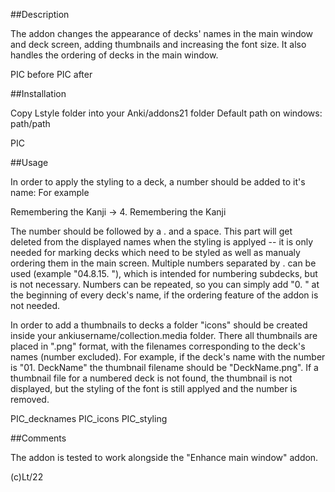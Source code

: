 ##Description

The addon changes the appearance of decks' names in the main window and deck screen, adding thumbnails and increasing the font size.
It also handles the ordering of decks in the main window.

PIC before
PIC after

##Installation

Copy Lstyle folder into your Anki/addons21 folder 
Default path on windows:
  path/path

PIC

##Usage

In order to apply the styling to a deck, a number should be added to it's name:
For example

  Remembering the Kanji -> 4. Remembering the Kanji
  
The number should be followed by a . and a space. 
This part will get deleted from the displayed names when the styling is applyed -- it is only needed for marking decks which need to be styled as well as manualy ordering them in the main screen.
Multiple numbers separated by . can be used (example "04.8.15. "), which is intended for numbering subdecks, but is not necessary. 
Numbers can be repeated, so you can simply add "0. " at the beginning of every deck's name, if the ordering feature of the addon is not needed.

In order to add a thumbnails to decks a folder "icons" should be created inside your ankiusername/collection.media folder. There all thumbnails are placed in ".png" format, with the filenames corresponding to the deck's names (number excluded).
For example, if the deck's name with the number is "01. DeckName" the thumbnail filename should be "DeckName.png".
If a thumbnail file for a numbered deck is not found, the thumbnail is not displayed, but the styling of the font is still applyed and the number is removed.

PIC_decknames
PIC_icons
PIC_styling

##Comments

The addon is tested to work alongside the "Enhance main window" addon.

(c)Lt/22
